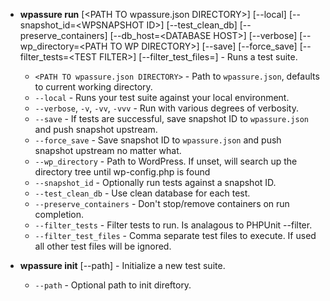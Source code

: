 * __wpassure run__ [&lt;PATH TO wpassure.json DIRECTORY&gt;] [--local] [--snapshot_id=&lt;WPSNAPSHOT ID&gt;] [--test_clean_db] [--preserve_containers] [--db_host=&lt;DATABASE HOST&gt;] [--verbose] [--wp_directory=&lt;PATH TO WP DIRECTORY&gt;] [--save] [--force_save] [--filter_tests=&lt;TEST FILTER&gt;] [--filter_test_files=<TEST FILE FILTER>] - Runs a test suite.
	* `<PATH TO wpassure.json DIRECTORY>` - Path to `wpassure.json`, defaults to current working directory.
	* `--local` - Runs your test suite against your local environment.
	 * `--verbose`, `-v`, `-vv`, `-vvv` - Run with various degrees of verbosity.
	* `--save` - If tests are successful, save snapshot ID to `wpassure.json` and push snapshot upstream.
	* `--force_save` - Save snapshot ID to `wpassure.json` and push snapshot upstream no matter what.
	* `--wp_directory` - Path to WordPress. If unset, will search up the directory tree until wp-config.php is found
	* `--snapshot_id` - Optionally run tests against a snapshot ID.
	* `--test_clean_db` - Use clean database for each test.
	* `--preserve_containers` - Don't stop/remove containers on run completion.
	* `--filter_tests` - Filter tests to run. Is analagous to PHPUnit --filter.
	* `--filter_test_files` - Comma separate test files to execute. If used all other test files will be ignored.
  
* __wpassure init__ [--path] - Initialize a new test suite.
	* `--path` - Optional path to init direftory.



